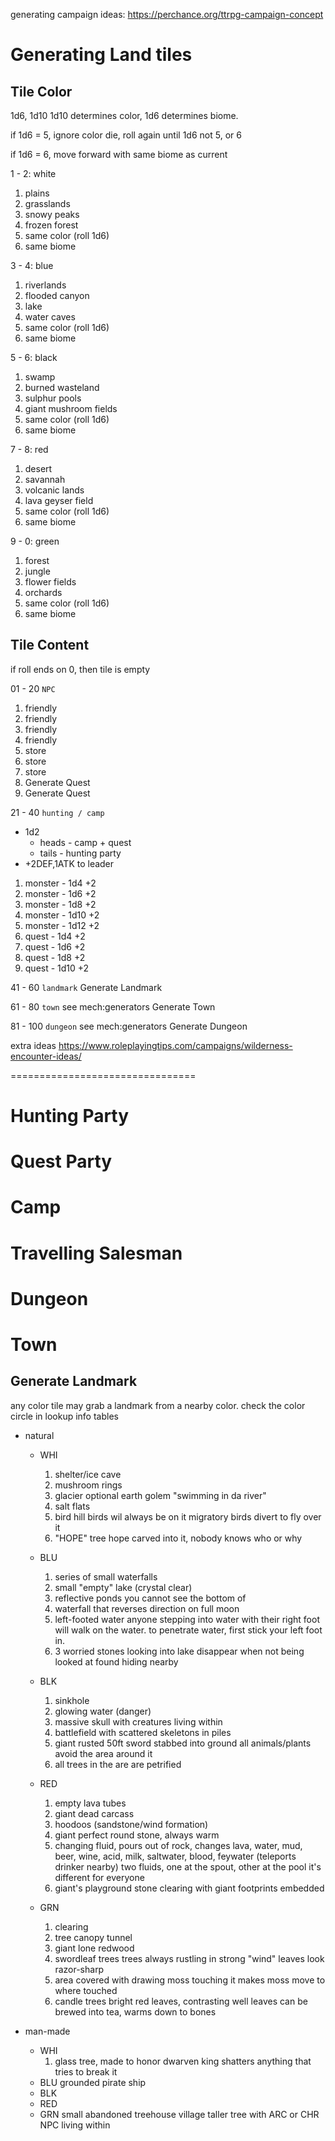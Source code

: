generating campaign ideas:
https://perchance.org/ttrpg-campaign-concept

# Generating Land tiles

## Tile Color

1d6, 1d10
1d10 determines color,
1d6 determines biome.

if 1d6 = 5, 
    ignore color die, 
    roll again until 1d6 not 5, or 6

if 1d6 = 6,
    move forward with same biome as current

1 - 2: white
1. plains
2. grasslands
3. snowy peaks
4. frozen forest
5. same color (roll 1d6)
6. same biome

3 - 4: blue
1. riverlands
2. flooded canyon
3. lake
4. water caves
5. same color (roll 1d6)
6. same biome

5 - 6: black
1. swamp
2. burned wasteland
3. sulphur pools
4. giant mushroom fields
5. same color (roll 1d6)
6. same biome

7 - 8: red
1. desert
2. savannah
3. volcanic lands
4. lava geyser field
5. same color (roll 1d6)
6. same biome

9 - 0: green
1. forest
2. jungle
3. flower fields
4. orchards
5. same color (roll 1d6)
6. same biome


## Tile Content

if roll ends on 0, then tile is empty

01 - 20 `NPC`
  1. friendly
  2. friendly
  3. friendly
  4. friendly
  5. store
  6. store
  7. store
  8. Generate Quest
  9. Generate Quest

21 - 40 `hunting / camp` 
  * 1d2
    * heads - camp + quest
    * tails - hunting party
  * +2DEF,1ATK to leader

  1. monster - 1d4  +2
  2. monster - 1d6  +2
  3. monster - 1d8  +2
  4. monster - 1d10 +2
  5. monster - 1d12 +2
  6. quest - 1d4    +2
  7. quest - 1d6    +2
  8. quest - 1d8    +2
  9. quest - 1d10   +2
  
41 - 60 `landmark`
  Generate Landmark
  
61 - 80 `town` see mech:generators
  Generate Town
  
81 - 100 `dungeon` see mech:generators
  Generate Dungeon


extra ideas
    https://www.roleplayingtips.com/campaigns/wilderness-encounter-ideas/


================================

# Hunting Party

# Quest Party

# Camp

# Travelling Salesman

# Dungeon

# Town


## Generate Landmark

any color tile may grab a landmark from a nearby color.
check the color circle in lookup info tables

* natural
  * WHI
    1. shelter/ice cave
    2. mushroom rings
    3. glacier
        optional earth golem "swimming in da river"
    4. salt flats
    5. bird hill
      birds wil always be on it
      migratory birds divert to fly over it
    6. "HOPE" tree
        hope carved into it, nobody knows who or why
  
  * BLU
    1. series of small waterfalls
    2. small "empty" lake (crystal clear)
    3. reflective ponds you cannot see the bottom of
    4. waterfall that reverses direction on full moon
    5. left-footed water
        anyone stepping into water with their right foot
        will walk on the water. to penetrate water, first
        stick your left foot in.
    6. 3 worried stones looking into lake
        disappear when not being looked at
        found hiding nearby

  * BLK
    1. sinkhole
    2. glowing water (danger)
    3. massive skull with creatures living within
    4. battlefield with scattered skeletons in piles
    5. giant rusted 50ft sword stabbed into ground
        all animals/plants avoid the area around it
    6. all trees in the are are petrified

  * RED
    1. empty lava tubes
    2. giant dead carcass
    3. hoodoos (sandstone/wind formation)
    4. giant perfect round stone, always warm
    5. changing fluid, pours out of rock, changes
        lava, water, mud, beer, wine, acid, milk, saltwater, blood, feywater (teleports drinker nearby)
        two fluids, one at the spout, other at the pool
        it's different for everyone
    6. giant's playground
        stone clearing with giant footprints embedded

  * GRN
    1. clearing
    2. tree canopy tunnel
    3. giant lone redwood
    4. swordleaf trees
        trees always rustling in  strong "wind"
        leaves look razor-sharp
    5. area covered with drawing moss
        touching it makes moss move to where touched
    6. candle trees
        bright red leaves, contrasting well
        leaves can be brewed into tea, warms down to bones

* man-made
  * WHI
    1. glass tree, made to honor dwarven king
      shatters anything that tries to break it
  * BLU
    grounded pirate ship
  * BLK
  * RED
  * GRN
    small abandoned treehouse village
    taller tree with ARC or CHR NPC living within
